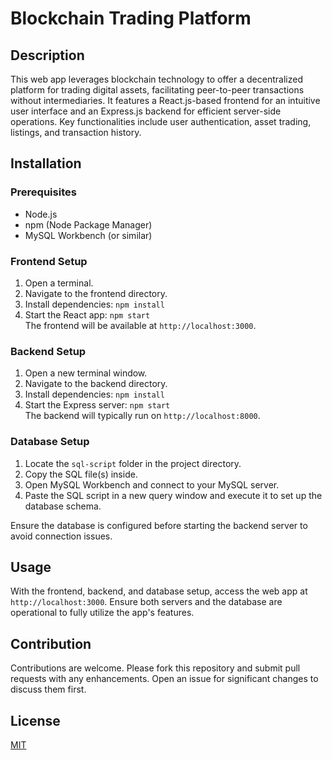# Blockchain Trading Platform

## Description
This web app leverages blockchain technology to offer a decentralized platform for trading digital assets, facilitating peer-to-peer transactions without intermediaries. It features a React.js-based frontend for an intuitive user interface and an Express.js backend for efficient server-side operations. Key functionalities include user authentication, asset trading, listings, and transaction history.

## Installation

### Prerequisites
- Node.js
- npm (Node Package Manager)
- MySQL Workbench (or similar)

### Frontend Setup
1. Open a terminal.
2. Navigate to the frontend directory.
3. Install dependencies: `npm install`
4. Start the React app: `npm start`  
   The frontend will be available at `http://localhost:3000`.

### Backend Setup
1. Open a new terminal window.
2. Navigate to the backend directory.
3. Install dependencies: `npm install`
4. Start the Express server: `npm start`  
   The backend will typically run on `http://localhost:8000`.

### Database Setup
1. Locate the `sql-script` folder in the project directory.
2. Copy the SQL file(s) inside.
3. Open MySQL Workbench and connect to your MySQL server.
4. Paste the SQL script in a new query window and execute it to set up the database schema.

Ensure the database is configured before starting the backend server to avoid connection issues.

## Usage
With the frontend, backend, and database setup, access the web app at `http://localhost:3000`. Ensure both servers and the database are operational to fully utilize the app's features.

## Contribution
Contributions are welcome. Please fork this repository and submit pull requests with any enhancements. Open an issue for significant changes to discuss them first.

## License
[MIT](https://choosealicense.com/licenses/mit/)
